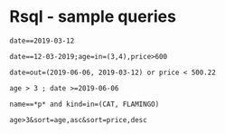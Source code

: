 # Rsql - sample queries

`date==2019-03-12`

`date==12-03-2019;age=in=(3,4),price>600`

`date=out=(2019-06-06, 2019-03-12) or price < 500.22`

`age > 3 ; date >=2019-06-06`

`name==*p* and kind=in=(CAT, FLAMINGO)`

`age>3&sort=age,asc&sort=price,desc`
